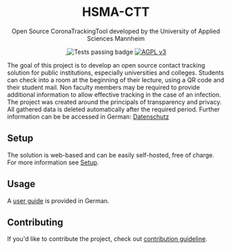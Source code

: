 <h1 align="center">
    HSMA-CTT
</h1>

<p align="center">
  Open Source CoronaTrackingTool developed by the University of Applied Sciences Mannheim
</p>

<p align="center">
 <a href="https://github.com/informatik-mannheim/HSMA-CTT/issues" title="Open Issues">
  <img alt="" src="https://img.shields.io/github/issues/informatik-mannheim/HSMA-CTT">
  </a>
  <img alt="Tests passing badge" src="https://img.shields.io/github/checks-status/informatik-mannheim/HSMA-CTT/dev">
   <a href="./LICENSE" title="License">
        <img alt="AGPL v3" src="https://img.shields.io/badge/License-AGPL%20v3-blue.svg">
    </a>
</p>

The goal of this project is to develop an open source contact tracking solution for public institutions, especially universities and colleges. Students can check into a room at the beginning of their lecture, using a QR code and their student mail. Non faculty members may be required to provide additional information to allow effective tracking in the case of an infection. The project was created around the principals of transparency and privacy. All gathered data is deleted automatically after the required period. Further information can be be accessed in German: [Datenschutz](https://ctt.hs-mannheim.de/datenschutz)

## Setup

The solution is web-based and can be easily self-hosted, free of charge. For more information see [Setup](setup.md).

## Usage

A [user guide](https://ctt.hs-mannheim.de/howToQr) is provided in German.

## Contributing

If you'd like to contribute the project, check out [contribution guideline](CONTRIBUTING.MD).
